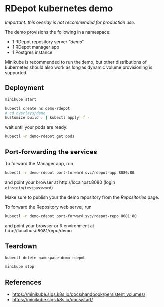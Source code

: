 
# RDepot kubernetes demo

*Important: this overlay is not recommended for production use.*

The demo provisions the following in a namespace:
* 1 RDepot repository server *"demo"*
* 1 RDepot manager app
* 1 Postgres instance

Minikube is recommended to run the demo, but other distributions of kubernetes should also work as long as dynamic volume provisioning is supported.

## Deployment

```bash
minikube start
```

```bash
kubectl create ns demo-rdepot
# cd overlays/demo
kustomize build . | kubectl apply -f -
```

wait until your pods are ready:
```bash
kubectl -n demo-rdepot get pods
```

## Port-forwarding the services

To forward the Manager app, run
```bash
kubectl -n demo-rdepot port-forward svc/rdepot-app 8080:80
```

and point your browser at http://localhost:8080 (login `einstein`/`testpassword`)

Make sure to publish your the demo repository from the *Repositories* page. 

To forward the Repository web server, run
```bash
kubectl -n demo-rdepot port-forward svc/rdepot-repo 8081:80
```
and point your browser or R environment at http://localhost:8081/repo/demo

## Teardown

```bash
kubectl delete namespace demo-rdepot
```

```bash
minikube stop
```

## References

* https://minikube.sigs.k8s.io/docs/handbook/persistent_volumes/
* https://minikube.sigs.k8s.io/docs/start/

